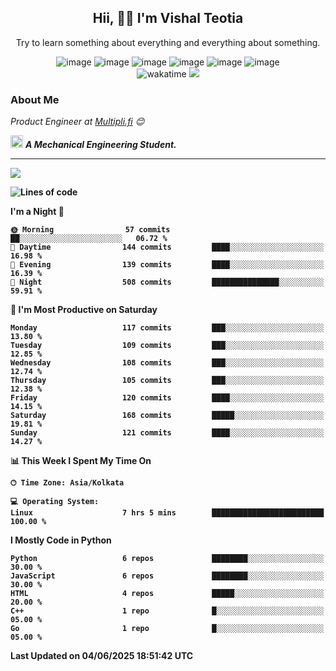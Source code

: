 <h2 align="center"><b>Hii, 🙋‍♂️ I'm Vishal Teotia</b></h2>
<p align="center">Try to learn something about everything and everything about something.</p>
<div align="center">
  


![image](https://shields.io/badge/django-green?style=for-the-badge&logo=django&logoColor=white)
![image](https://shields.io/badge/go-blue?style=for-the-badge&logo=go&logoColor=white)
![image](https://shields.io/badge/node.js-blue?style=for-the-badge&logo=node.js&logoColor=white)
![image](https://shields.io/badge/express.js-grey?style=for-the-badge&logo=express&logoColor=white)
![image](https://shields.io/badge/mongoDB-yellow?style=for-the-badge&logo=mongodb&logoColor=white)
![image](https://shields.io/badge/sqlite-violet?style=for-the-badge&logo=sqlite&logoColor=white) <br>
![wakatime](https://wakatime.com/badge/user/9b30cd44-c53a-44d5-8ea4-236584d2eaf4.svg?style=for-the-badge) 
![](https://komarev.com/ghpvc/?username=vashuteotia123&style=for-the-badge)
  
</div>

### About Me
 <em>Product Engineer at [Multipli.fi](https://multipli.fi/) 😊</em>

<img src="https://cdn3d.iconscout.com/3d/premium/thumb/business-deal-3597247-3010227.png" width="20"> <em><b>A Mechanical Engineering Student.</em>

---
<!-- <img align="center" src="https://github-readme-streak-stats.herokuapp.com/?user=vashuteotia123&hide_border=true&fire=2389DD&ring=329BDD&theme=dark" /> -->
<img align="center" src="https://github-readme-stats.vercel.app/api?username=vashuteotia123&show_icons=true&theme=dark&count_private=true" />

<!--START_SECTION:waka-->
![Lines of code](https://img.shields.io/badge/From%20Hello%20World%20I%27ve%20Written-856.3%20thousand%20lines%20of%20code-blue)

**I'm a Night 🦉** 

```text
🌞 Morning                57 commits          ██░░░░░░░░░░░░░░░░░░░░░░░   06.72 % 
🌆 Daytime                144 commits         ████░░░░░░░░░░░░░░░░░░░░░   16.98 % 
🌃 Evening                139 commits         ████░░░░░░░░░░░░░░░░░░░░░   16.39 % 
🌙 Night                  508 commits         ███████████████░░░░░░░░░░   59.91 % 
```
📅 **I'm Most Productive on Saturday** 

```text
Monday                   117 commits         ███░░░░░░░░░░░░░░░░░░░░░░   13.80 % 
Tuesday                  109 commits         ███░░░░░░░░░░░░░░░░░░░░░░   12.85 % 
Wednesday                108 commits         ███░░░░░░░░░░░░░░░░░░░░░░   12.74 % 
Thursday                 105 commits         ███░░░░░░░░░░░░░░░░░░░░░░   12.38 % 
Friday                   120 commits         ████░░░░░░░░░░░░░░░░░░░░░   14.15 % 
Saturday                 168 commits         █████░░░░░░░░░░░░░░░░░░░░   19.81 % 
Sunday                   121 commits         ████░░░░░░░░░░░░░░░░░░░░░   14.27 % 
```


📊 **This Week I Spent My Time On** 

```text
🕑︎ Time Zone: Asia/Kolkata

💻 Operating System: 
Linux                    7 hrs 5 mins        █████████████████████████   100.00 % 
```

**I Mostly Code in Python** 

```text
Python                   6 repos             ████████░░░░░░░░░░░░░░░░░   30.00 % 
JavaScript               6 repos             ████████░░░░░░░░░░░░░░░░░   30.00 % 
HTML                     4 repos             █████░░░░░░░░░░░░░░░░░░░░   20.00 % 
C++                      1 repo              █░░░░░░░░░░░░░░░░░░░░░░░░   05.00 % 
Go                       1 repo              █░░░░░░░░░░░░░░░░░░░░░░░░   05.00 % 
```




 Last Updated on 04/06/2025 18:51:42 UTC
<!--END_SECTION:waka-->
